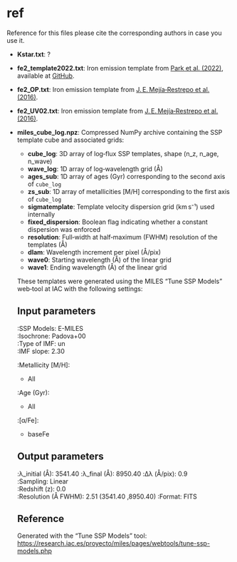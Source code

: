 ref
===

Reference for this files please cite the corresponding authors in case you use it.


- **Kstar.txt**: ?

- **fe2_template2022.txt**: Iron emission template from [Park et al. (2022)](https://ui.adsabs.harvard.edu/abs/2022ApJS..258...38P), available at [GitHub](https://github.com/DaeseongPark/Iron_Template).

- **fe2_OP.txt**: Iron emission template from [J. E. Mejía‑Restrepo et al. (2016)](https://ui.adsabs.harvard.edu/abs/2016MNRAS.460..187M/abstract).

- **fe2_UV02.txt**: Iron emission template from [J. E. Mejía‑Restrepo et al. (2016)](https://ui.adsabs.harvard.edu/abs/2016MNRAS.460..187M/abstract).

- **miles_cube_log.npz**: Compressed NumPy archive containing the SSP template cube and associated grids:

  - **cube_log**: 3D array of log‑flux SSP templates, shape (n_z, n_age, n_wave)  
  - **wave_log**: 1D array of log‑wavelength grid (Å)  
  - **ages_sub**: 1D array of ages (Gyr) corresponding to the second axis of `cube_log`  
  - **zs_sub**: 1D array of metallicities [M/H] corresponding to the first axis of `cube_log`  
  - **sigmatemplate**: Template velocity dispersion grid (km s⁻¹) used internally  
  - **fixed_dispersion**: Boolean flag indicating whether a constant dispersion was enforced  
  - **resolution**: Full‑width at half‑maximum (FWHM) resolution of the templates (Å)  
  - **dlam**: Wavelength increment per pixel (Å/pix)  
  - **wave0**: Starting wavelength (Å) of the linear grid  
  - **wave1**: Ending wavelength (Å) of the linear grid  

  These templates were generated using the MILES “Tune SSP Models” web‐tool at IAC with the following settings:

  Input parameters
  ----------------

  :SSP Models:         E-MILES  
  :Isochrone:          Padova+00  
  :Type of IMF:        un  
  :IMF slope:          2.30  

  :Metallicity [M/H]:  
    - All  

  :Age (Gyr):  
    - All  

  :[α/Fe]:  
    - baseFe  

  Output parameters
  -----------------

  :λ_initial (Å):       3541.40 
  :λ_final (Å):         8950.40
  :Δλ (Å/pix):          0.9  
  :Sampling:            Linear  
  :Redshift (z):        0.0  
  :Resolution (Å FWHM): 2.51 (3541.40 ,8950.40)
  :Format:              FITS  

  Reference
  ---------

  Generated with the “Tune SSP Models” tool:
  https://research.iac.es/proyecto/miles/pages/webtools/tune-ssp-models.php
